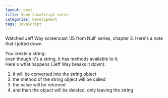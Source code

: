 ```yaml
---
layout: post
title: Some JavaScript notes
categories: Development
tags: JavaScript
---
```

<p>Watched Jeff Way screencast 'JS from Null' series, chapter 3. Here's a note that I jotted down.</p>
<p>You create a string:<br />
even though it's a string, it has methods available to it.<br />
Here's what happens (Jeff Way breaks it down):</p>
<ol>
<li>it will be converted into the string object</li>
<li>the method of the string object will be called</li>
<li>the value will be returned</li>
<li>and then the object will be deleted, only leaving the string</li>
</ol>
